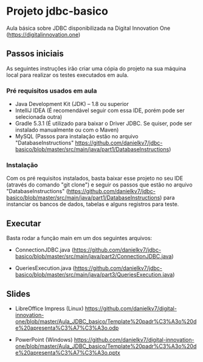 # Projeto jdbc-basico
Aula básica sobre JDBC disponibilizada na Digital Innovation One (https://digitalinnovation.one)

## Passos iniciais
As seguintes instruções irão criar uma cópia do projeto na sua máquina local para realizar os testes executados em aula.

### Pré requisitos usados em aula
- Java Development Kit (JDK) – 1.8 ou superior
- IntelliJ IDEA (É recomendável seguir com essa IDE, porém pode ser selecionada outra)
- Gradle 5.3.1 (É utilizado para baixar o Driver JDBC. Se quiser, pode ser instalado manualmente ou com o Maven)
- MySQL (Passos para instalação estão no arquivo "DatabaseInstructions" https://github.com/danielkv7/jdbc-basico/blob/master/src/main/java/part1/DatabaseInstructions)

### Instalação
Com os pré requisitos instalados, basta baixar esse projeto no seu IDE (através do comando "git clone") e seguir os passos que estão no arquivo "DatabaseInstructions" (https://github.com/danielkv7/jdbc-basico/blob/master/src/main/java/part1/DatabaseInstructions) para instanciar os bancos de dados, tabelas e alguns registros para teste.

## Executar
Basta rodar a função main em um dos seguintes arquivos:
- ConnectionJDBC.java (https://github.com/danielkv7/jdbc-basico/blob/master/src/main/java/part2/ConnectionJDBC.java)

- QueriesExecution.java (https://github.com/danielkv7/jdbc-basico/blob/master/src/main/java/part3/QueriesExecution.java)

## Slides
- LibreOffice Impress (Linux)
https://github.com/danielkv7/digital-innovation-one/blob/master/Aula_JDBC_basico/Template%20padr%C3%A3o%20de%20apresenta%C3%A7%C3%A3o.odp

- PowerPoint (Windows)
https://github.com/danielkv7/digital-innovation-one/blob/master/Aula_JDBC_basico/Template%20padr%C3%A3o%20de%20apresenta%C3%A7%C3%A3o.pptx
